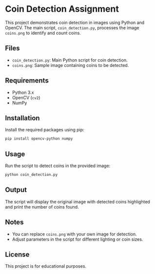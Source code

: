 # Coin Detection Assignment

This project demonstrates coin detection in images using Python and OpenCV. The main script, `coin_detection.py`, processes the image `coins.png` to identify and count coins.

## Files

- `coin_detection.py`: Main Python script for coin detection.
- `coins.png`: Sample image containing coins to be detected.

## Requirements

- Python 3.x
- OpenCV (`cv2`)
- NumPy

## Installation

Install the required packages using pip:

```bash
pip install opencv-python numpy
```

## Usage

Run the script to detect coins in the provided image:

```bash
python coin_detection.py
```

## Output

The script will display the original image with detected coins highlighted and print the number of coins found.

## Notes

- You can replace `coins.png` with your own image for detection.
- Adjust parameters in the script for different lighting or coin sizes.

## License

This project is for educational purposes.
